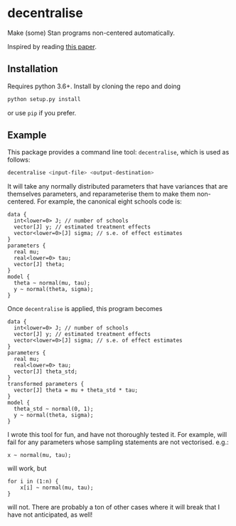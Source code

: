 # decentralise
Make (some) Stan programs non-centered automatically.

Inspired by reading [this paper](https://arxiv.org/abs/1906.03028).

## Installation

Requires python 3.6+.
Install by cloning the repo and doing

```bash
python setup.py install
```

or use `pip` if you prefer.

## Example

This package provides a command line tool: `decentralise`, which is used as follows:

```bash
decentralise <input-file> <output-destination>
```

It will take any normally distributed parameters that have variances that are themselves parameters, and reparameterise them to make them non-centered.
For example, the canonical eight schools code is:

```
data {
  int<lower=0> J; // number of schools
  vector[J] y; // estimated treatment effects
  vector<lower=0>[J] sigma; // s.e. of effect estimates
}
parameters {
  real mu;
  real<lower=0> tau;
  vector[J] theta;
}
model {
  theta ~ normal(mu, tau);
  y ~ normal(theta, sigma);
}
```

Once `decentralise` is applied, this program becomes

```
data {
  int<lower=0> J; // number of schools
  vector[J] y; // estimated treatment effects
  vector<lower=0>[J] sigma; // s.e. of effect estimates
}
parameters {
  real mu;
  real<lower=0> tau;
  vector[J] theta_std;
}
transformed parameters {
  vector[J] theta = mu + theta_std * tau;
}
model {
  theta_std ~ normal(0, 1);
  y ~ normal(theta, sigma);
}
```

I wrote this tool for fun, and have not thoroughly tested it.
For example, will fail for any parameters whose sampling statements are not vectorised.
e.g.:
```
x ~ normal(mu, tau);
```
will work, but 
```
for i in (1:n) {
    x[i] ~ normal(mu, tau);
}
```
will not.
There are probably a ton of other cases where it will break that I have not anticipated, as well!
